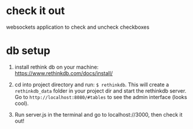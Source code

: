 # check it out

websockets application to check and uncheck checkboxes

# db setup
1) install rethink db on your machine: https://www.rethinkdb.com/docs/install/

2) cd into project directory and run: `$ rethinkdb`. This will create a `rethinkdb_data` folder in your project dir and start the rethinkdb server.
Go to `http://localhost:8080/#tables` to see the admin interface (looks cool).

3) Run server.js in the terminal and go to localhost://3000, then check it out!